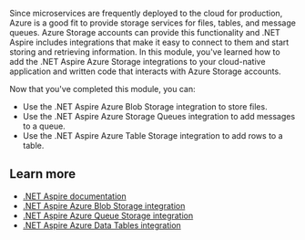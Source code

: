 Since microservices are frequently deployed to the cloud for production, Azure is a good fit to provide storage services for files, tables, and message queues. Azure Storage accounts can provide this functionality and .NET Aspire includes integrations that make it easy to connect to them and start storing and retrieving information. In this module, you've learned how to add the .NET Aspire Azure Storage integrations to your cloud-native application and written code that interacts with Azure Storage accounts.

Now that you've completed this module, you can:

- Use the .NET Aspire Azure Blob Storage integration to store files.
- Use the .NET Aspire Azure Storage Queues integration to add messages to a queue.
- Use the .NET Aspire Azure Table Storage integration to add rows to a table.

## Learn more

- [.NET Aspire documentation](/dotnet/aspire/)
- [.NET Aspire Azure Blob Storage integration](/dotnet/aspire/storage/azure-storage-blobs-integration)
- [.NET Aspire Azure Queue Storage integration](/dotnet/aspire/storage/azure-storage-queues-integration)
- [.NET Aspire Azure Data Tables integration](/dotnet/aspire/storage/azure-storage-tables-integration)
